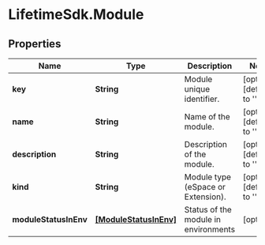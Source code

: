 # LifetimeSdk.Module

## Properties
Name | Type | Description | Notes
------------ | ------------- | ------------- | -------------
**key** | **String** | Module unique identifier. | [optional] [default to &#39;&#39;]
**name** | **String** | Name of the module. | [optional] [default to &#39;&#39;]
**description** | **String** | Description of the module. | [optional] [default to &#39;&#39;]
**kind** | **String** | Module type (eSpace or Extension). | [optional] [default to &#39;&#39;]
**moduleStatusInEnv** | [**[ModuleStatusInEnv]**](ModuleStatusInEnv.md) | Status of the module in environments | [optional] 


